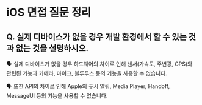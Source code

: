 # iOS 면접 질문 정리

## Q. 실제 디바이스가 없을 경우 개발 환경에서 할 수 있는 것과 없는 것을 설명하시오.

🗣️ 실제 디바이스가 없을 경우 하드웨어의 차이로 인해 센서(가속도, 주변광, GPS)와 관련된 기능과 카메라, 마이크, 블루투스 등의 기능을 사용할 수 없습니다.

🗣️ 또한 API의 차이로 인해 Apple의 푸시 알림, Media Player, Handoff, MessageUI 등의 기능을 사용할 수 없습니다.

